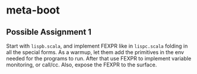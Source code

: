 # meta-boot

## Possible Assignment 1

Start with `lispb.scala`, and implement FEXPR like in `lispc.scala`
folding in all the special forms. As a warmup, let them add the
primitives in the env needed for the programs to run. After that use
FEXPR to implement variable monitoring, or call/cc. Also, expose the
FEXPR to the surface.

